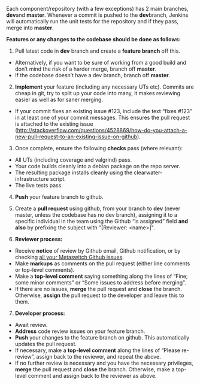 Each component/repository (with a few exceptions) has 2 main branches, <strong>dev</strong>and <strong>master</strong>. Whenever a commit is pushed to the <strong>dev</strong>branch, Jenkins will automatically run the unit tests for the repository and if they pass, merge into <strong>master</strong>.

<strong>Features or any changes to the codebase should be done as follows:</strong>

1. Pull latest code in <strong>dev</strong> branch and create a <strong>feature branch</strong> off this.
  * Alternatively, if you want to be sure of working from a good build and don&rsquo;t mind the risk of a harder merge, branch off <strong>master</strong>.
  * If the codebase doesn&rsquo;t have a dev branch, branch off <strong>master</strong>.

2. <strong>Implement</strong> your feature (including any necessary UTs etc). Commits are cheap in git, try to split up your code into many, it makes reviewing easier as well as for saner merging.
  * If your commit fixes an existing issue #123, include the text &ldquo;fixes #123&rdquo; in at least one of your commit messages. This ensures the pull request is attached to the existing issue (<a href="http://stackoverflow.com/questions/4528869/how-do-you-attach-a-new-pull-request-to-an-existing-issue-on-github">http://stackoverflow.com/questions/4528869/how-do-you-attach-a-new-pull-request-to-an-existing-issue-on-github</a>).

3. Once complete, ensure the following <strong>checks</strong> pass (where relevant):
  * All UTs (including coverage and valgrind) pass.
  * Your code builds cleanly into a debian package on the repo server.
  * The resulting package installs cleanly using the clearwater-infrastructure script.
  * The live tests pass.

4. <strong>Push</strong> your feature branch to github.

5. Create a <strong>pull request</strong> using github, from your branch to <strong>dev</strong> (never master, unless the codebase has no dev branch), assigning it to a specific individual in the team using the Github &ldquo;is assigned&rdquo; field <strong>and also</strong> by prefixing the subject with "[Reviewer: &lt;name&gt;]".

6. <strong>Reviewer process:</strong>
  * Receive <strong>notice</strong> of review by Github email, Github notification, or by checking <a href="https://github.com/organizations/Metaswitch/dashboard/issues/assigned?direction=desc&amp;state=open">all your Metaswitch Github issues</a>.
  * Make <strong>markups</strong> as comments on the pull request (either line comments or top-level comments).
  * Make a <strong>top-level comment</strong> saying something along the lines of &ldquo;Fine; some minor comments&rdquo; or &ldquo;Some issues to address before merging&rdquo;.
  * If there are no issues, <strong>merge</strong> the pull request and <strong>close</strong> the branch. Otherwise, <strong>assign</strong> the pull request to the developer and leave this to them.

7. <strong>Developer process:</strong>
  * Await review.
  * <strong>Address</strong> code review issues on your feature branch.
  * <strong>Push</strong> your changes to the feature branch on github. This automatically updates the pull request.
  * If necessary, make a <strong>top-level comment</strong> along the lines of &ldquo;Please re-review&rdquo;, assign back to the reviewer, and repeat the above.
  * If no further review is necessary and you have the necessary privileges, <strong>merge</strong> the pull request and <strong>close</strong> the branch.  Otherwise, make a top-level comment and assign back to the reviewer as above.
